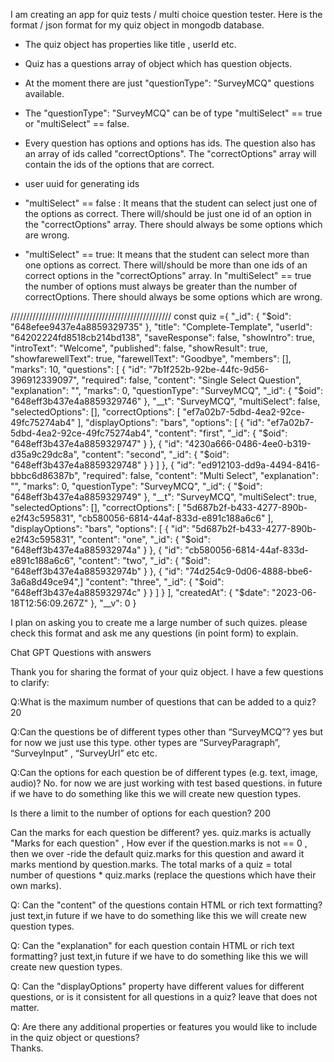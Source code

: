 I am creating an  app for quiz tests / multi choice question tester. 
Here is the format / json format for my quiz object in mongodb database.
- The quiz object has properties like title , userId etc.
- Quiz has a questions array of object which has question objects.
- At the moment there are just "questionType": "SurveyMCQ" questions available.
- The "questionType": "SurveyMCQ" can be of type "multiSelect" == true or "multiSelect" == false.
- Every question has options and options has ids. The question also has an array of ids called "correctOptions". The "correctOptions" array will contain the ids of the options that are correct.

- user uuid for generating ids

- "multiSelect" == false :
It means that the student can select just one of the options as correct.
There will/should be just one id of an option in the "correctOptions" array. 
There should always be some options which are wrong.

- "multiSelect" == true:
It means that the student can select more than one  options as correct.
There will/should be more than one ids of an correct options in the "correctOptions" array. In "multiSelect" == true the number of options must always be greater than the number of correctOptions. There should always be some options which are wrong. 



///////////////////////////////////////////////////
const quiz ={
  "_id": {
    "$oid": "648efee9437e4a8859329735"
  },
  "title": "Complete-Template",
  "userId": "64202224fd8518cb214bd138",
  "saveResponse": false,
  "showIntro": true,
  "introText": "Welcome",
  "published": false,
  "showResult": true,
  "showfarewellText": true,
  "farewellText": "Goodbye",
  "members": [],
  "marks": 10,
  "questions": [
    {
      "id": "7b1f252b-92be-44fc-9d56-396912339097",
      "required": false,
      "content": "Single Select Question",
      "explanation": "",
      "marks": 0,
      "questionType": "SurveyMCQ",
      "_id": {
        "$oid": "648eff3b437e4a8859329746"
      },
      "__t": "SurveyMCQ",
      "multiSelect": false,
      "selectedOptions": [],
      "correctOptions": [
        "ef7a02b7-5dbd-4ea2-92ce-49fc75274ab4"
      ],
      "displayOptions": "bars",
      "options": [
        {
          "id": "ef7a02b7-5dbd-4ea2-92ce-49fc75274ab4",
          "content": "first",
          "_id": {
            "$oid": "648eff3b437e4a8859329747"
          }
        },
        {
          "id": "4230a666-0486-4ee0-b319-d35a9c29dc8a",
          "content": "second",
          "_id": {
            "$oid": "648eff3b437e4a8859329748"
          }
        }
      ]
    },
    {
      "id": "ed912103-dd9a-4494-8416-bbbc6d86387b",
      "required": false,
      "content": "Multi Select",
      "explanation": "",
      "marks": 0,
      "questionType": "SurveyMCQ",
      "_id": {
        "$oid": "648eff3b437e4a8859329749"
      },
      "__t": "SurveyMCQ",
      "multiSelect": true,
      "selectedOptions": [],
      "correctOptions": [
        "5d687b2f-b433-4277-890b-e2f43c595831",
        "cb580056-6814-44af-833d-e891c188a6c6"
      ],
      "displayOptions": "bars",
      "options": [
        {
          "id": "5d687b2f-b433-4277-890b-e2f43c595831",
          "content": "one",
          "_id": {
            "$oid": "648eff3b437e4a885932974a"
          }
        },
        {
          "id": "cb580056-6814-44af-833d-e891c188a6c6",
          "content": "two",
          "_id": {
            "$oid": "648eff3b437e4a885932974b"
          }
        },
        {
          "id": "74d254c9-0d06-4888-bbe6-3a6a8d49ce94",]
          "content": "three",
          "_id": {
            "$oid": "648eff3b437e4a885932974c"
          }
        }
      ]
    }
  ],
  "createdAt": {
    "$date": "2023-06-18T12:56:09.267Z"
  },
  "__v": 0
}


I plan on asking you to create me  a large number of such quizes. please check this format and ask me any questions (in point form) to explain.


Chat GPT Questions with answers

Thank you for sharing the format of your quiz object. I have a few questions to clarify:

Q:What is the maximum number of questions that can be added to a quiz?
20

Q:Can the questions be of different types other than “SurveyMCQ”?
yes but for now we just use this type. other types are “SurveyParagraph”, “SurveyInput” , “SurveyUrl” etc etc.

Q:Can the options for each question be of different types (e.g. text, image, audio)?
No. for now we are just working with test based questions. in future if we have to do something like this we will create new question types.

Is there a limit to the number of options for each question?
200

Can the marks for each question be different?
yes. quiz.marks is actually "Marks for each question" , How ever if the question.marks is not == 0 , then we over -ride the default quiz.marks for this question and award it marks mentiond by question.marks.
The total marks of a quiz =
    total number of questions * quiz.marks (replace the questions which have their own marks).
     
Q: Can the "content" of the questions contain HTML or rich text formatting?
just text,in future if we have to do something like this we will create new question types.

Q: Can the "explanation" for each question contain HTML or rich text formatting?
just text,in future if we have to do something like this we will create new question types.

Q: Can the "displayOptions" property have different values for different questions, or is it consistent for all questions in a quiz?
leave that does not matter.

Q: Are there any additional properties or features you would like to include in the quiz object or questions?     
Thanks. 


